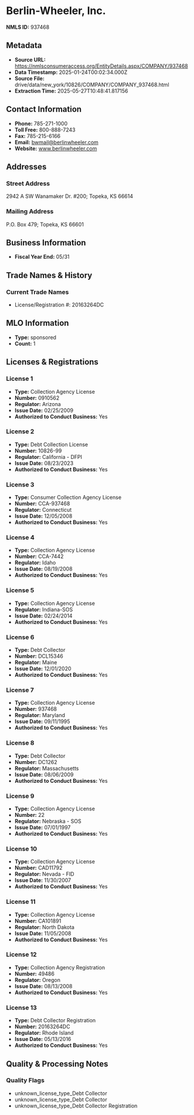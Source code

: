 # Berlin-Wheeler, Inc.

**NMLS ID:** 937468

## Metadata
- **Source URL:** https://nmlsconsumeraccess.org/EntityDetails.aspx/COMPANY/937468
- **Data Timestamp:** 2025-01-24T00:02:34.000Z
- **Source File:** drive/data/new_york/10826/COMPANY/COMPANY_937468.html
- **Extraction Time:** 2025-05-27T10:48:41.817156

## Contact Information
- **Phone:** 785-271-1000
- **Toll Free:** 800-888-7243
- **Fax:** 785-215-6166
- **Email:** bwmail@berlinwheeler.com
- **Website:** www.berlinwheeler.com

## Addresses
### Street Address
2942 A SW Wanamaker Dr. #200; Topeka, KS 66614

### Mailing Address
P.O. Box 479; Topeka, KS 66601

## Business Information
- **Fiscal Year End:** 05/31

## Trade Names & History
### Current Trade Names
- License/Registration #: 20163264DC

## MLO Information
- **Type:** sponsored
- **Count:** 1

## Licenses & Registrations

### License 1
- **Type:** Collection Agency License
- **Number:** 0910562
- **Regulator:** Arizona
- **Issue Date:** 02/25/2009
- **Authorized to Conduct Business:** Yes

### License 2
- **Type:** Debt Collection License
- **Number:** 10826-99
- **Regulator:** California - DFPI
- **Issue Date:** 08/23/2023
- **Authorized to Conduct Business:** Yes

### License 3
- **Type:** Consumer Collection Agency License
- **Number:** CCA-937468
- **Regulator:** Connecticut
- **Issue Date:** 12/05/2008
- **Authorized to Conduct Business:** Yes

### License 4
- **Type:** Collection Agency License
- **Number:** CCA-7442
- **Regulator:** Idaho
- **Issue Date:** 08/19/2008
- **Authorized to Conduct Business:** Yes

### License 5
- **Type:** Collection Agency License
- **Regulator:** Indiana-SOS
- **Issue Date:** 02/24/2014
- **Authorized to Conduct Business:** Yes

### License 6
- **Type:** Debt Collector
- **Number:** DCL15346
- **Regulator:** Maine
- **Issue Date:** 12/01/2020
- **Authorized to Conduct Business:** Yes

### License 7
- **Type:** Collection Agency License
- **Number:** 937468
- **Regulator:** Maryland
- **Issue Date:** 09/11/1995
- **Authorized to Conduct Business:** Yes

### License 8
- **Type:** Debt Collector
- **Number:** DC1262
- **Regulator:** Massachusetts
- **Issue Date:** 08/06/2009
- **Authorized to Conduct Business:** Yes

### License 9
- **Type:** Collection Agency License
- **Number:** 22
- **Regulator:** Nebraska - SOS
- **Issue Date:** 07/01/1997
- **Authorized to Conduct Business:** Yes

### License 10
- **Type:** Collection Agency License
- **Number:** CAD11792
- **Regulator:** Nevada - FID
- **Issue Date:** 11/30/2007
- **Authorized to Conduct Business:** Yes

### License 11
- **Type:** Collection Agency License
- **Number:** CA101891
- **Regulator:** North Dakota
- **Issue Date:** 11/05/2008
- **Authorized to Conduct Business:** Yes

### License 12
- **Type:** Collection Agency Registration
- **Number:** 49486
- **Regulator:** Oregon
- **Issue Date:** 08/13/2008
- **Authorized to Conduct Business:** Yes

### License 13
- **Type:** Debt Collector Registration
- **Number:** 20163264DC
- **Regulator:** Rhode Island
- **Issue Date:** 05/13/2016
- **Authorized to Conduct Business:** Yes

## Quality & Processing Notes
### Quality Flags
- unknown_license_type_Debt Collector
- unknown_license_type_Debt Collector
- unknown_license_type_Debt Collector Registration
